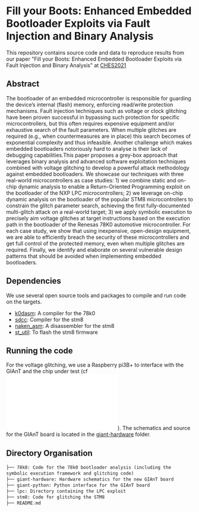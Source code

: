 # Fill your Boots: Enhanced Embedded Bootloader Exploits via Fault Injection and Binary Analysis

This repository contains source code and data to reproduce results from our paper "Fill your Boots: Enhanced Embedded Bootloader Exploits via Fault Injection and Binary Analysis" at [CHES2021](https://ches.iacr.org/2021/)



## Abstract
The bootloader of an embedded microcontroller is responsible for guarding the device’s internal (flash) memory, enforcing read/write protection mechanisms. Fault injection techniques such as voltage or clock glitching have been proven successful in bypassing such protection for specific microcontrollers, but this often requires expensive equipment and/or exhaustive search of the fault parameters. When multiple glitches are required (e.g., when countermeasures are in place) this search becomes of exponential complexity and thus infeasible. Another challenge which makes embedded bootloaders notoriously hard to analyse is their lack of debugging capabilities.This paper proposes a grey-box approach that leverages binary analysis and advanced software exploitation techniques combined with voltage glitching to develop a powerful attack methodology against embedded bootloaders. We showcase our techniques with three real-world microcontrollers as case studies: 1) we combine static and on-chip dynamic analysis to enable a Return-Oriented Programming exploit on the bootloader of the NXP LPC microcontrollers; 2) we leverage on-chip dynamic analysis on the bootloader of the popular STM8 microcontrollers to constrain the glitch parameter search, achieving the first fully-documented multi-glitch attack on a real-world target; 3) we apply symbolic execution to precisely aim voltage glitches at target instructions based on the execution path in the bootloader of the Renesas 78K0 automotive microcontroller. For each case study, we show that using inexpensive, open-design equipment, we are able to efficiently breach the security of these microcontrollers and get full control of the protected memory, even when multiple glitches are required. Finally, we identify and elaborate on several vulnerable design patterns that should be avoided when implementing embedded bootloaders.



## Dependencies
We use several open source tools and packages to compile and run code on the targets. 

- [k0dasm](https://github.com/mnaberez/k0dasm): A compiler for the 78k0 
- [sdcc](http://sdcc.sourceforge.net/): Compiler for the stm8
- [naken\_asm](https://github.com/mikeakohn/naken_asm): A disassembler for the stm8
- [st\_util](https://github.com/stlink-org/stlink):  To flash the stm8 firmware

## Running the code
For the voltage glitching, we use a Raspberry pi3B+ to interface with the GIAnT and the chip under test (cf ![Glitch setup](glitch_setup.pdf)). The schematics and source for the GIAnT board is located in the [giant-hardware](giant-hardware) folder.



## Directory Organisation
```
├── 78k0: Code for the 78k0 bootloader analysis (including the symbolic execution framework and glitching code)
├── giant-hardware: Hardware schematics for the new GIAnT board
├── giant-python: Python interface for the GIAnT board
├── lpc: Directory containing the LPC exploit
├── stm8: Code for glitching the STM8
├── README.md
```


